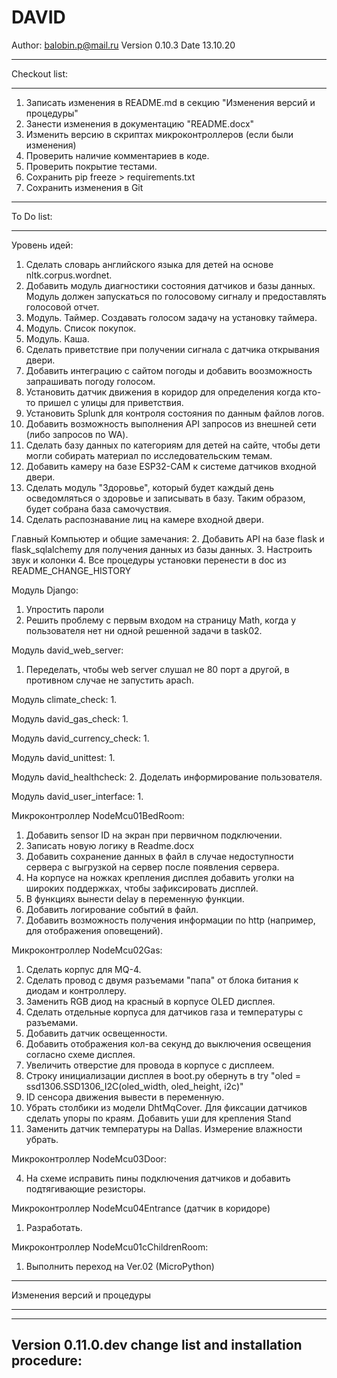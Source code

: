 # DAVID

Author: balobin.p@mail.ru
Version 0.10.3
Date 13.10.20

************************************************************************************************************************
Checkout list:
************************************************************************************************************************

1. Записать изменения в README.md в секцию "Изменения версий и процедуры"
2. Занести изменения в документацию "README.docx"
3. Изменить версию в скриптах микроконтроллеров (если были изменения)
4. Проверить наличие комментариев в коде.
5. Проверить покрытие тестами.
6. Сохранить pip freeze > requirements.txt
7. Сохранить изменения в Git

************************************************************************************************************************
To Do list:
************************************************************************************************************************

Уровень идей:
1. Сделать словарь английского языка для детей на основе nltk.corpus.wordnet.
2. Добавить модуль диагностики состояния датчиков и базы данных. Модуль должен запускаться по голосовому сигналу и предоставлять голосовой отчет.
3. Модуль. Таймер. Создавать голосом задачу на установку таймера.
4. Модуль. Список покупок.
5. Модуль. Каша.
10. Сделать приветствие при получении сигнала с датчика открывания двери.
13. Добавить интеграцию с сайтом погоды и добавить воозможность запрашивать погоду голосом.
14. Установить датчик движения в коридор для определения когда кто-то пришел с улицы для приветствия.
18. Установить Splunk для контроля состояния по данным файлов логов.
23. Добавить возможность выполнения API запросов из внешней сети (либо запросов по WA).
25. Сделать базу данных по категориям для детей на сайте, чтобы дети могли собирать материал по исследовательским темам.
27. Добавить камеру на базе ESP32-CAM к системе датчиков входной двери.
28. Сделать модуль "Здоровье", который будет каждый день осведомляться о здоровье и записывать в базу. Таким образом, будет собрана база самочуствия.
29. Сделать распознавание лиц на камере входной двери.

Главный Компьютер и общие замечания:
2. Добавить API на базе flask и flask_sqlalchemy для получения данных из базы данных.
3. Настроить звук и колонки
4. Все процедуры установки перенести в doc из README_CHANGE_HISTORY

Модуль Django:
1. Упростить пароли
4. Решить проблему с первым входом на страницу Math, когда у пользователя нет ни одной решенной задачи в task02.

Модуль david_web_server:
1. Переделать, чтобы web server слушал не 80 порт а другой, в противном случае не запустить apach.

Модуль climate_check:
1. 

Модуль david_gas_check:
1. 

Модуль david_currency_check:
1. 

Модуль david_unittest:
1. 

Модуль david_healthcheck:
2. Доделать информирование пользователя.

Модуль david_user_interface:
1. 

Микроконтроллер NodeMcu01BedRoom:
1. Добавить sensor ID на экран при первичном подключении.
2. Записать новую логику в Readme.docx
3. Добавить сохранение данных в файл в случае недоступности сервера с выгрузкой на сервер после появления сервера.
4. На корпусе на ножках крепления дисплея добавить уголки на широких поддержках, чтобы зафиксировать дисплей.
5. В функциях вынести delay в переменную функции.
6. Добавить логирование событий в файл.
7. Добавить возможность получения информации по http (например, для отображения оповещений).

Микроконтроллер NodeMcu02Gas:
1. Сделать корпус для MQ-4.
1. Сделать провод с двумя разъемами "папа" от блока битания к диодам и контроллеру.
2. Заменить RGB диод на красный в корпусе OLED дисплея.
3. Сделать отдельные корпуса для датчиков газа и температуры с разъемами.
3. Добавить датчик освещенности.
4. Добавить отображения кол-ва секунд до выключения освещения согласно схеме дисплея.
7. Увеличить отверстие для провода в корпусе с дисплеем.
10. Строку инициализации дисплея в boot.py обернуть в try "oled = ssd1306.SSD1306_I2C(oled_width, oled_height, i2c)"
13. ID сенсора движения вывести в переменную.
15. Убрать столбики из модели DhtMqCover. Для фиксации датчиков сделать упоры по краям. Добавить уши для крепления Stand
17. Заменить датчик температуры на Dallas. Измерение влажности убрать.

Микроконтроллер NodeMcu03Door:

4. На схеме исправить пины подключения датчиков и добавить подтягивающие резисторы.

Микроконтроллер NodeMcu04Entrance (датчик в коридоре)
1. Разработать.

Микроконтроллер NodeMcu01cChildrenRoom:
1. Выполнить переход на Ver.02 (MicroPython)

************************************************************************************************************************
Изменения версий и процедуры
************************************************************************************************************************

------------------------------------
Version 0.11.0.dev change list and installation procedure:
------------------------------------

